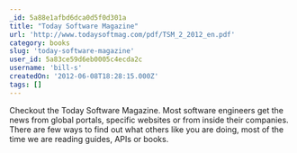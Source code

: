 ```yaml
---
_id: 5a88e1afbd6dca0d5f0d301a
title: "Today Software Magazine"
url: 'http://www.todaysoftmag.com/pdf/TSM_2_2012_en.pdf'
category: books
slug: 'today-software-magazine'
user_id: 5a83ce59d6eb0005c4ecda2c
username: 'bill-s'
createdOn: '2012-06-08T18:28:15.000Z'
tags: []
---
```


Checkout the Today Software Magazine. Most software engineers get the news from global portals, specific websites or from inside their companies. There are few ways to find out what others like you are doing, most of the time we are reading guides, APIs or books.
